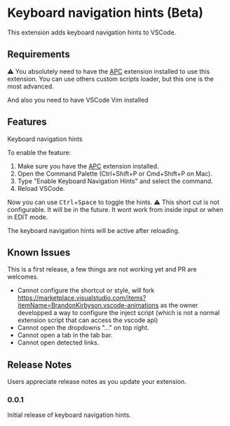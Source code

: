 # Keyboard navigation hints (Beta)

This extension adds keyboard navigation hints to VSCode.

## Requirements

:warning: You absolutely need to have the [APC](https://github.com/drcika/apc-extension) extension installed to use this extension. You can use others custom scripts loader, but this one is the most advanced.

And also you need to have VSCode Vim installed

## Features

Keyboard navigation hints

To enable the feature:

1. Make sure you have the [APC](https://github.com/drcika/apc-extension) extension installed.
2. Open the Command Palette (Ctrl+Shift+P or Cmd+Shift+P on Mac).
3. Type "Enable Keyboard Navigation Hints" and select the command.
4. Reload VSCode.

Now you can use <kbd>Ctrl</kbd>+<kbd>Space</kbd> to toggle the hints. :warning: This short cut is not configurable. It will be in the future. It wont work from inside input or when in EDIT mode.

The keyboard navigation hints will be active after reloading.

## Known Issues

This is a first release, a few things are not working yet and PR are welcomes.

- Cannot configure the shortcut or style, will fork https://marketplace.visualstudio.com/items?itemName=BrandonKirbyson.vscode-animations as the owner developped a way to configure the inject script (which is not a normal extension script that can access the vscode api)
- Cannot open the dropdowns "..." on top right.
- Cannot open a tab in the tab bar.
- Cannot open detected links.


## Release Notes

Users appreciate release notes as you update your extension.

### 0.0.1

Initial release of keyboard navigation hints.
